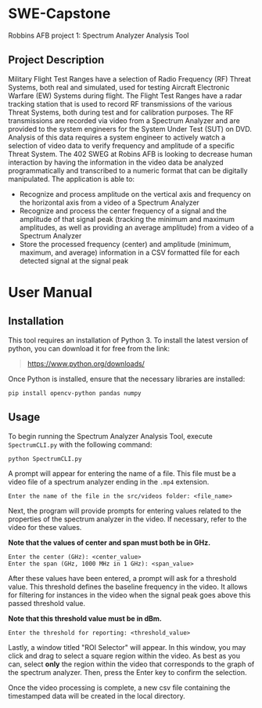 # SWE-Capstone

Robbins AFB project 1: Spectrum Analyzer Analysis Tool

## Project Description

Military Flight Test Ranges have a selection of Radio Frequency (RF) Threat Systems, both real and simulated, used for testing Aircraft Electronic Warfare (EW) Systems during flight. The Flight Test Ranges have a radar tracking station that is used to record RF transmissions of the various Threat Systems, both during test and for calibration purposes. The RF transmissions are recorded via video from a Spectrum Analyzer and are provided to the system engineers for the System Under Test (SUT) on DVD. Analysis of this data requires a system engineer to actively watch a selection of video data to verify frequency and amplitude of a specific Threat System. The 402 SWEG at Robins AFB is looking to decrease human interaction by having the information in the video data be analyzed programmatically and transcribed to a numeric format that can be digitally manipulated. The application is able to:

- Recognize and process amplitude on the vertical axis and frequency on the horizontal axis from a video of a Spectrum Analyzer
- Recognize and process the center frequency of a signal and the amplitude of that signal peak (tracking the minimum and maximum amplitudes, as well as providing an average amplitude) from a video of a Spectrum Analyzer
- Store the processed frequency (center) and amplitude (minimum, maximum, and average) information in a CSV formatted file for each detected signal at the signal peak

# User Manual

## Installation

This tool requires an installation of Python 3. To install the latest version of python, you can download it for free from the link:

> https://www.python.org/downloads/

Once Python is installed, ensure that the necessary libraries are installed:

```
pip install opencv-python pandas numpy
```

## Usage

To begin running the Spectrum Analyzer Analysis Tool, execute `SpectrumCLI.py` with the following command:

```
python SpectrumCLI.py
```

A prompt will appear for entering the name of a file. This file must be a video file of a spectrum analyzer ending in the `.mp4` extension.

```
Enter the name of the file in the src/videos folder: <file_name>
```

Next, the program will provide prompts for entering values related to the properties of the spectrum analyzer in the video. If necessary, refer to the video for these values.

**Note that the values of center and span must both be in GHz.**

```
Enter the center (GHz): <center_value>
Enter the span (GHz, 1000 MHz in 1 GHz): <span_value>
```

After these values have been entered, a prompt will ask for a threshold value. This threshold defines the baseline frequency in the video. It allows for filtering for instances in the video when the signal peak goes above this passed threshold value.

**Note that this threshold value must be in dBm.**

```
Enter the threshold for reporting: <threshold_value>
```

Lastly, a window titled "ROI Selector" will appear. In this window, you may click and drag to select a square region within the video. As best as you can, select **only** the region within the video that corresponds to the graph of the spectrum analyzer. Then, press the Enter key to confirm the selection.

Once the video processing is complete, a new csv file containing the timestamped data will be created in the local directory.
